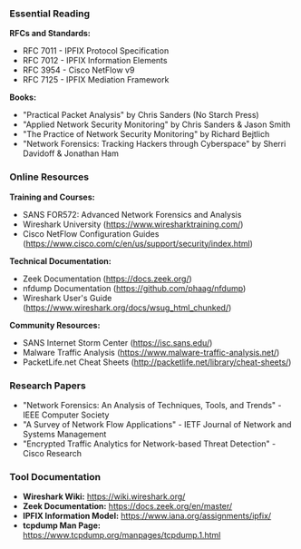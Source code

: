 ### Essential Reading

**RFCs and Standards:**
- RFC 7011 - IPFIX Protocol Specification
- RFC 7012 - IPFIX Information Elements
- RFC 3954 - Cisco NetFlow v9
- RFC 7125 - IPFIX Mediation Framework

**Books:**
- "Practical Packet Analysis" by Chris Sanders (No Starch Press)
- "Applied Network Security Monitoring" by Chris Sanders & Jason Smith
- "The Practice of Network Security Monitoring" by Richard Bejtlich
- "Network Forensics: Tracking Hackers through Cyberspace" by Sherri Davidoff & Jonathan Ham

### Online Resources

**Training and Courses:**
- SANS FOR572: Advanced Network Forensics and Analysis
- Wireshark University (https://www.wiresharktraining.com/)
- Cisco NetFlow Configuration Guides (https://www.cisco.com/c/en/us/support/security/index.html)

**Technical Documentation:**
- Zeek Documentation (https://docs.zeek.org/)
- nfdump Documentation (https://github.com/phaag/nfdump)
- Wireshark User's Guide (https://www.wireshark.org/docs/wsug_html_chunked/)

**Community Resources:**
- SANS Internet Storm Center (https://isc.sans.edu/)
- Malware Traffic Analysis (https://www.malware-traffic-analysis.net/)
- PacketLife.net Cheat Sheets (http://packetlife.net/library/cheat-sheets/)

### Research Papers

- "Network Forensics: An Analysis of Techniques, Tools, and Trends" - IEEE Computer Society
- "A Survey of Network Flow Applications" - IETF Journal of Network and Systems Management
- "Encrypted Traffic Analytics for Network-based Threat Detection" - Cisco Research

### Tool Documentation

- **Wireshark Wiki:** https://wiki.wireshark.org/
- **Zeek Documentation:** https://docs.zeek.org/en/master/
- **IPFIX Information Model:** https://www.iana.org/assignments/ipfix/
- **tcpdump Man Page:** https://www.tcpdump.org/manpages/tcpdump.1.html
